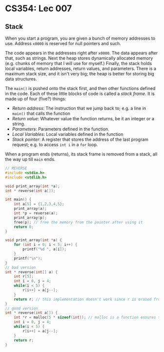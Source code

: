 # CS354: Lec 007

## Stack

When you start a program, you are given a bunch of memory addresses to use. Address `x0000` is reserved for null pointers and such. 

The code appears in the addresses right after `x0000`. The data appears after that, such as strings. Next the heap stores dynamically allocated memory (e.g. chunks of memory that I will use for myself.) Finally, the stack holds local variables, return addresses, return values, and parameters. There is a maximum stack size, and it isn't very big; the heap is better for storing big data structures. 

The `main()` is pushed onto the stack first, and then other functions defined in the code. Each of these little blocks of code is called a *stack frame*. It is made up of four (five?) things: 

* *Return address*: The instruction that we jump back to; e.g. a line in `main()` that calls the function 
* *Return value*: Whatever value the function returns, be it an integer or a string. 
* *Parameters*: Parameters defined in the function. 
* *Local Variables*: Local variables defined in the function 
* *Stack pointer*: A register that stores the address of the last program request; e.g. to access `int i` in a `for` loop. 

When a program ends (returns), its stack frame is removed from a stack, all the way up till `main` ends. 

```c
// REVERSE
#include <stdio.h>
#include <stdlib.h>

void print_array(int *a); 
int * reverse(int a[]); 

int main() {
    int a[5] = {1,2,3,4,5}; 
    print_array(a); 
    int *p = reverse(a); 
    print_array(p); 
    free(p); // free the memory from the pointer after using it
    return 0; 
}

void print_array(int *a) {
    for (int i = 0; i < 5; i++) {
        printf("%d ", a[i]); 
    }
    printf("\n"); 
}
// bad version
int * reverse(int[] a) {
    int r[5]; 
    int i = 0, j = 4; 
    while(i < 5) {
        r[i++] = a[j--];
    }
    return r; // this implementation doesn't work since r is erased from the stack after the while loop. 
}
// good version 
int * reverse(int a[]) { 
    int *r = malloc(5 * sizeof(int)); // malloc is a function ensures the data is stored on the heap rather than the stack.
    int i = 0, j = 4; 
    while(i < 5) {
        r[i++] = a[j--]; 
    }
    return r; 
}
```

